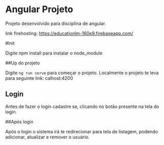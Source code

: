 
# Angular Projeto
Projeto desenvolvido para disciplina de angular.

link firehosting: https://educationlm-160e9.firebaseapp.com/

#Init

Digite npm install para instalar o node_module

##Up do projeto

Digite `ng run serve` para começar o projeto.
Localmente o projeto te leva para seguinte link: calhost:4200

## Login

Antes de fazer o login cadastre se, clicando no botão presente na tela do login.

##Após login

Após o login  o sistema irá te redirecionar para tela de listagem, podendo adicionar, atualizar e remover o usuário.






